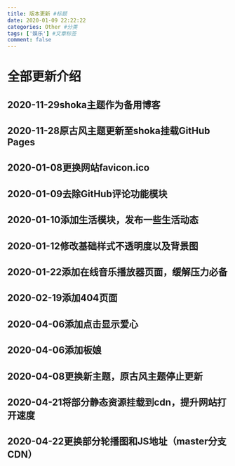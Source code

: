 ```yaml
---
title: 版本更新 #标题
date: 2020-01-09 22:22:22
categories: Other #分类
tags: ['娱乐'] #文章标签
comment: false
---
```


# 全部更新介绍
<!--more-->
## 2020-11-29shoka主题作为备用博客
## 2020-11-28原古风主题更新至shoka挂载GitHub Pages
## 2020-01-08更换网站favicon.ico
## 2020-01-09去除GitHub评论功能模块
## 2020-01-10添加生活模块，发布一些生活动态
## 2020-01-12修改基础样式不透明度以及背景图
## 2020-01-22添加在线音乐播放器页面，缓解压力必备
## 2020-02-19添加404页面
## 2020-04-06添加点击显示爱心
## 2020-04-06添加板娘
## 2020-04-08更换新主题，原古风主题停止更新
## 2020-04-21将部分静态资源挂载到cdn，提升网站打开速度
## 2020-04-22更换部分轮播图和JS地址（master分支CDN）